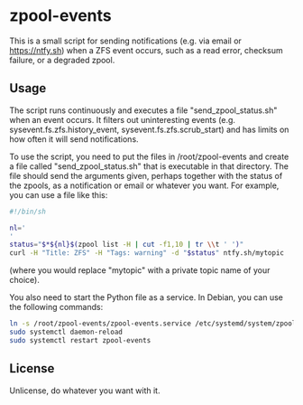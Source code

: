 # zpool-events

This is a small script for sending notifications (e.g. via email or https://ntfy.sh) when a ZFS event occurs, such as a read error, checksum failure, or a degraded zpool.

## Usage

The script runs continuously and executes a file "send_zpool_status.sh" when an event occurs. It filters out uninteresting events (e.g. sysevent.fs.zfs.history_event, sysevent.fs.zfs.scrub_start) and has limits on how often it will send notifications.

To use the script, you need to put the files in /root/zpool-events and create a file called "send_zpool_status.sh" that is executable in that directory. The file should send the arguments given, perhaps together with the status of the zpools, as a notification or email or whatever you want. For example, you can use a file like this:

```sh
#!/bin/sh

nl='
'
status="$*${nl}$(zpool list -H | cut -f1,10 | tr \\t ' ')"
curl -H "Title: ZFS" -H "Tags: warning" -d "$status" ntfy.sh/mytopic
```

(where you would replace "mytopic" with a private topic name of your choice).

You also need to start the Python file as a service. In Debian, you can use the following commands:

```sh
ln -s /root/zpool-events/zpool-events.service /etc/systemd/system/zpool-events.service
sudo systemctl daemon-reload
sudo systemctl restart zpool-events
```

## License

Unlicense, do whatever you want with it.
